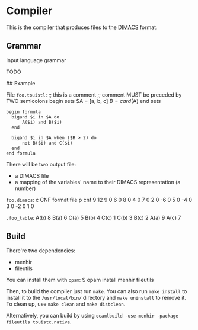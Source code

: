 # Compiler

This is the compiler that produces files to the
[DIMACS](http://www.satcompetition.org/2009/format-benchmarks2009.html) format.

## Grammar

Input language grammar

TODO

## Example

File `foo.touistl`:
    ;; this is a comment
    ;; comment MUST be preceded by TWO semicolons
    begin sets
      $A = [a, b, c]
      $B = card($A)
    end sets

    begin formula
      bigand $i in $A do
          A($i) and B($i)
      end

      bigand $i in $A when ($B > 2) do
          not B($i) and C($i)
      end
    end formula

There will be two output file:
- a DIMACS file
- a mapping of the variables' name to their DIMACS representation (a number)

`foo.dimacs`:
    c CNF format file
    p cnf 9 12
    9 0
    6 0
    8 0
    4 0
    7 0
    2 0
    -6 0
    5 0
    -4 0
    3 0
    -2 0
    1 0

`.foo_table`:
    A(b) 8
    B(a) 6
    C(a) 5
    B(b) 4
    C(c) 1
    C(b) 3
    B(c) 2
    A(a) 9
    A(c) 7

## Build

There're two dependencies:
- menhir
- fileutils

You can install them with `opam`:
    $ opam install menhir fileutils

Then, to build the compiler just run `make`.
You can also run `make install` to install it to the `/usr/local/bin/` directory
and `make uninstall` to remove it.
To clean up, use `make clean` and `make distclean`.

Alternatively, you can build by using `ocamlbuild -use-menhir -package fileutils
touistc.native`.
